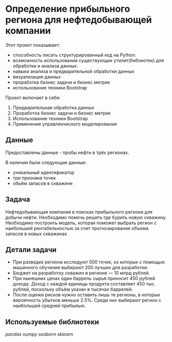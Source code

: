 # Определение прибыльного региона для нефтедобывающей компании

Этот проект показывает: 
- способность писать структурированный код на Python. 
- возможность использования существующих утилит(библиотек) для обработки и анализа данных.
- навыки анализа и предварительной обработки данных
- визуализация данных
- проработка бизнес задачи и бизнес метрик
- использование техники Bootstrap

Проект включает в себя:
1. Предварительная обработка данных
2. Проработка бизнес задачи и бизнес метрик
3. Использование техники Bootstrap
4. Применение управленческого моделирования



## Данные
Предоставлены данные - пробы нефти в трёх регионах.

В наличии были следующие данные:
- уникальный идентификатор
- три признака точек
- обьём запасов в скважине

## Задача

Нефтедобывающая компания в поисках прибыльного региона для добычи нефти. Необходимо помочь решить где бурить новую скважину. Необходимо построить модель, которая поможет выбрать регион с наибольшей рентабельностью за счет прогнозирования объема запасов в новых скважинах

## Детали задачи

- При разведке региона исследуют 500 точек, из которых с помощью машинного обучения выбирают 200 лучших для разработки.
- Бюджет на разработку скважин в регионе — 10 млрд рублей.
- При нынешних ценах один баррель сырья приносит 450 рублей дохода. Доход с каждой единицы продукта составляет 450 тыс. рублей, поскольку объём указан в тысячах баррелей.
- После оценки рисков нужно оставить лишь те регионы, в которых вероятность убытков меньше 2.5%. Среди них выбирают регион с наибольшей средней прибылью.

## Используемые библиотеки
*pandas*
*numpy*
*seaborn*
*sklearn*

